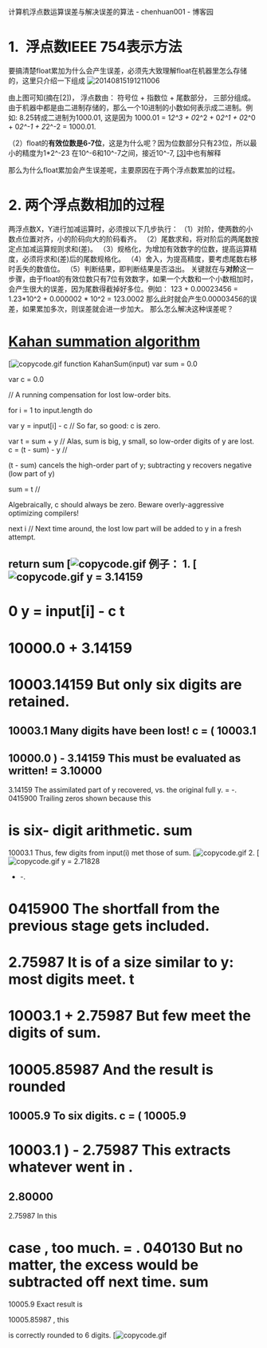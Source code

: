 计算机浮点数运算误差与解决误差的算法 - chenhuan001 - 博客园

# 1.  浮点数IEEE 754表示方法

要搞清楚float累加为什么会产生误差，必须先大致理解float在机器里怎么存储的，这里只介绍一下组成
![20140815191211006](https://gitee.com/hjb2722404/tuchuang/raw/master/img/20201231114523.gif)

由上图可知(摘在[2])， 浮点数由： 符号位 + 指数位 + 尾数部分， 三部分组成。由于机器中都是由二进制存储的，那么一个10进制的小数如何表示成二进制。例如: 8.25转成二进制为1000.01, 这是因为 1000.01 = 1*2^3 + 0*2^2 + 0*2^1 + 0*2^0 + 0*2^-1 + 2*2^-2 = 1000.01.

（2）float的**有效位数是6-7位**，这是为什么呢？因为位数部分只有23位，所以最小的精度为1*2^-23 在10^-6和10^-7之间，接近10^-7, [[3]](http://stackoverflow.com/questions/4610999/how-to-calculate-double-float-precision)中也有解释

那么为什么float累加会产生误差呢，主要原因在于两个浮点数累加的过程。

# 2. 两个浮点数相加的过程

两浮点数X，Y进行加减运算时，必须按以下几步执行：
（1）对阶，使两数的小数点位置对齐，小的阶码向大的阶码看齐。
（2）尾数求和，将对阶后的两尾数按定点加减运算规则求和(差)。
（3）规格化，为增加有效数字的位数，提高运算精度，必须将求和(差)后的尾数规格化。
（4）舍入，为提高精度，要考虑尾数右移时丢失的数值位。
（5）判断结果，即判断结果是否溢出。
关键就在与**对阶**这一步骤，由于float的有效位数只有7位有效数字，如果一个大数和一个小数相加时，会产生很大的误差，因为尾数得截掉好多位。例如：
123 + 0.00023456 = 1.23*10^2 + 0.000002 * 10^2 = 123.0002
那么此时就会产生0.00003456的误差，如果累加多次，则误差就会进一步加大。
那么怎么解决这种误差呢？

# [Kahan summation algorithm](https://en.wikipedia.org/wiki/Kahan_summation_algorithm)

[![copycode.gif](计算机浮点数运算误差与解决误差的算法%20-%20chenhuan001%20-%20博客园.md#)
function KahanSum(input)
var
sum =
0.0

var
c =
0.0

//
A running compensation for lost low-order bits.

for
i =
1
to input.length
do

var
y = input[i] - c
//
So far, so good: c is zero.

var
t = sum + y
//
Alas, sum is big, y small, so low-order digits of y are lost.
c = (t - sum) - y
//

(t - sum) cancels the high-order part of y; subtracting y recovers negative (low part of y)

sum = t
//

Algebraically, c should always be zero. Beware overly-aggressive optimizing compilers!

next i
//
Next time around, the lost low part will be added to y in a fresh attempt.

return
sum
[![copycode.gif](计算机浮点数运算误差与解决误差的算法%20-%20chenhuan001%20-%20博客园.md#)
例子：
1.
[![copycode.gif](计算机浮点数运算误差与解决误差的算法%20-%20chenhuan001%20-%20博客园.md#)
y =
3.14159
-
0
y = input[i] -
c
t
=
10000.0
+
3.14159
=
10003.14159
But only six digits are retained.
=
10003.1
Many digits have been lost!
c
= (
10003.1
-
10000.0
) -
3.14159
This must be evaluated
as
written! =
3.10000
-
3.14159
The assimilated part of y recovered, vs. the original full y.
= -.
0415900
Trailing zeros shown because
this

is
six-
digit arithmetic.
sum
=
10003.1
Thus, few digits
from
input(i) met those of sum.
[![copycode.gif](计算机浮点数运算误差与解决误差的算法%20-%20chenhuan001%20-%20博客园.md#)
2.
[![copycode.gif](计算机浮点数运算误差与解决误差的算法%20-%20chenhuan001%20-%20博客园.md#)
y =
2.71828

- -.

0415900
The shortfall
from
the previous stage gets included.
=
2.75987
It
is
of a size similar to y: most digits meet.
t
=
10003.1
+
2.75987
But few meet the digits of sum.
=
10005.85987
And the result
is
rounded
=
10005.9
To six digits.
c
= (
10005.9
-
10003.1
) -
2.75987
This extracts whatever went
in
.
=
2.80000
-
2.75987
In
this

case
, too much.
= .
040130
But no matter, the excess would be subtracted off next time.
sum
=
10005.9
Exact result
is

10005.85987
,
this

is
correctly rounded to
6
digits.
[![copycode.gif](计算机浮点数运算误差与解决误差的算法%20-%20chenhuan001%20-%20博客园.md#)